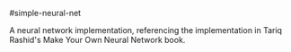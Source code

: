 #simple-neural-net

A neural network implementation, referencing the implementation in Tariq Rashid's Make Your Own Neural Network book.

